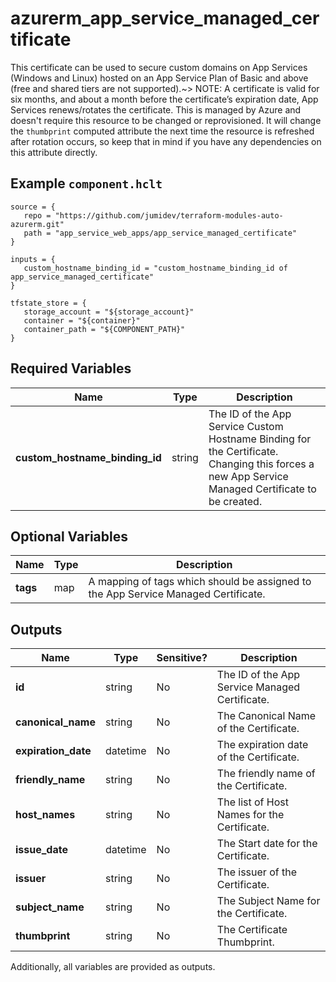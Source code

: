 # azurerm_app_service_managed_certificate

This certificate can be used to secure custom domains on App Services (Windows and Linux) hosted on an App Service Plan of Basic and above (free and shared tiers are not supported).~> NOTE: A certificate is valid for six months, and about a month before the certificate’s expiration date, App Services renews/rotates the certificate. This is managed by Azure and doesn't require this resource to be changed or reprovisioned. It will change the `thumbprint` computed attribute the next time the resource is refreshed after rotation occurs, so keep that in mind if you have any dependencies on this attribute directly.

## Example `component.hclt`

```hcl
source = {
   repo = "https://github.com/jumidev/terraform-modules-auto-azurerm.git" 
   path = "app_service_web_apps/app_service_managed_certificate" 
}

inputs = {
   custom_hostname_binding_id = "custom_hostname_binding_id of app_service_managed_certificate" 
}

tfstate_store = {
   storage_account = "${storage_account}" 
   container = "${container}" 
   container_path = "${COMPONENT_PATH}" 
}

```

## Required Variables

| Name | Type |  Description |
| ---- | --------- |  ----------- |
| **custom_hostname_binding_id** | string |  The ID of the App Service Custom Hostname Binding for the Certificate. Changing this forces a new App Service Managed Certificate to be created. | 

## Optional Variables

| Name | Type |  Description |
| ---- | --------- |  ----------- |
| **tags** | map |  A mapping of tags which should be assigned to the App Service Managed Certificate. | 



## Outputs

| Name | Type | Sensitive? | Description |
| ---- | ---- | --------- | --------- |
| **id** | string | No  | The ID of the App Service Managed Certificate. | 
| **canonical_name** | string | No  | The Canonical Name of the Certificate. | 
| **expiration_date** | datetime | No  | The expiration date of the Certificate. | 
| **friendly_name** | string | No  | The friendly name of the Certificate. | 
| **host_names** | string | No  | The list of Host Names for the Certificate. | 
| **issue_date** | datetime | No  | The Start date for the Certificate. | 
| **issuer** | string | No  | The issuer of the Certificate. | 
| **subject_name** | string | No  | The Subject Name for the Certificate. | 
| **thumbprint** | string | No  | The Certificate Thumbprint. | 

Additionally, all variables are provided as outputs.
